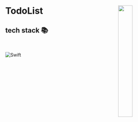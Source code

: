<h1>TodoList<img align="right" src="https://user-images.githubusercontent.com/73818206/165729401-b2c26fc7-ebe5-49ea-9b8c-d196f4c7d587.JPG" height="30%" width="30%"></h1>
<h2>tech stack 📚</h2>
<br/>
<p>
  <img alt="Swift" src ="https://img.shields.io/badge/Swift-F05032.svg?&style=for-the-badge&logo=Swift&logoColor=ffffff"/>
</p>
